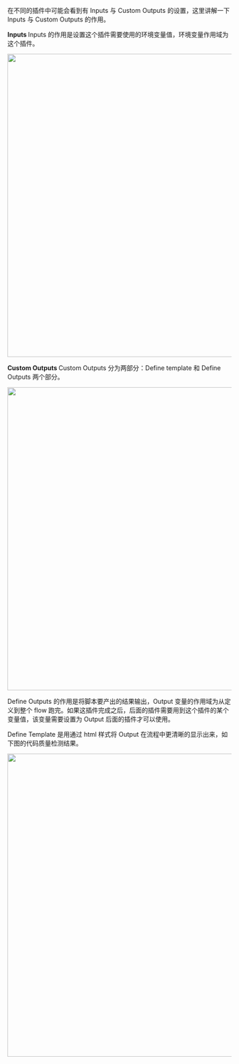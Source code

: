 在不同的插件中可能会看到有 Inputs 与 Custom Outputs 的设置，这里讲解一下 Inputs 与 Custom Outputs 的作用。

<b>Inputs </b>
Inputs 的作用是设置这个插件需要使用的环境变量值，环境变量作用域为这个插件。

<img src="https://dn-shimo-image.qbox.me/p3G8Em3QZOEnQxAE.png!thumbnail" width=680>

<b> Custom Outputs </b>
Custom Outputs 分为两部分：Define template 和 Define Outputs 两个部分。

<img src="https://dn-shimo-image.qbox.me/ZPzBCvJrFGovUTLr.png!thumbnail" width=680>

Define Outputs 的作用是将脚本要产出的结果输出，Output 变量的作用域为从定义到整个 flow 跑完。如果这插件完成之后，后面的插件需要用到这个插件的某个变量值，该变量需要设置为 Output 后面的插件才可以使用。

Define Template 是用通过 html  样式将 Output 在流程中更清晰的显示出来，如下图的代码质量检测结果。

<img src="https://dn-shimo-image.qbox.me/7ehi78DwLUAPYgY6.png!thumbnail" width=680>

